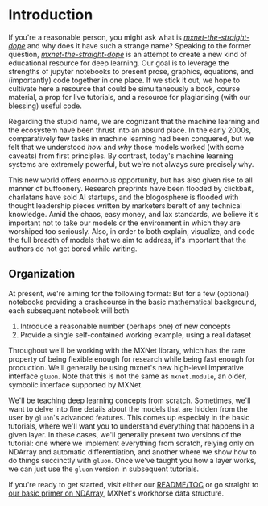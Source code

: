 # Introduction

If you're a reasonable person, you might ask what is [*mxnet-the-straight-dope*](https://github.com/zackchase/mxnet-the-straight-dope) and why does it have such a strange name? 
Speaking to the former question, [*mxnet-the-straight-dope*](https://github.com/zackchase/mxnet-the-straight-dope) is an attempt to create a new kind of educational resource for deep learning. Our goal is to leverage the strengths of jupyter notebooks to present prose, graphics, equations, and (importantly) code together in one place. If we stick it out, we hope to cultivate here a resource that could be simultaneously a book, course material, a prop for live tutorials, and a resource for plagiarising (with our blessing) useful code. 

Regarding the stupid name, we are cognizant that the machine learning and the ecosystem have been thrust into an absurd place. In the early 2000s, comparatively few tasks in machine learning had been conquered, but we felt that we understood *how* and *why* those models worked (with some caveats) from first principles. By contrast, today's machine learning systems are extremely powerful, but we're not always sure precisely why.  

This new world offers enormous opportunity, but has also given rise to all manner of buffoonery. Research preprints have been flooded by clickbait, charlatans have sold AI startups, and the blogosphere is flooded with thought leadership pieces written by marketers bereft of any technical knowledge. Amid the chaos, easy money, and lax standards, we believe it's important not to take our models or the environment in which they are worshiped too seriously. Also, in order to both explain, visualize, and code the full breadth of models that we aim to address, it's important that the authors do not get bored while writing. 

## Organization

At present, we're aiming for the following format: But for a few (optional) notebooks providing a crashcourse in the basic mathematical background, each subsequent notebook will both

1. Introduce a reasonable number (perhaps one) of new concepts
2. Provide a single self-contained working example, using a real dataset

Throughout we'll be working with the MXNet library, which has the rare property of being flexible enough for research while being fast enough for production. We'll generally be using mxnet's new high-level imperative interface ``gluon``. Note that this is not the same as ``mxnet.module``, an older, symbolic interface supported by MXNet. 

We'll be teaching deep learning concepts from scratch. Sometimes, we'll want to delve into fine details about the models that are hidden from the user by ``gluon``'s advanced features. This comes up especialy in the basic tutorials, where we'll want you to understand everything that happens in a given layer. In these cases, we'll generally present two versions of the tutorial: one where we implement everything from scratch, relying only on NDArray and automatic differentiation, and another where we show how to do things succinctly with ``gluon``. Once we've taught you how a layer works, we can just use the ``gluon`` version in subsequent tutorials.

If you're ready to get started, visit either our [README/TOC](https://github.com/zackchase/mxnet-the-straight-dope/blob/master/README.md) or go straight to [our basic primer on NDArray](https://github.com/zackchase/mxnet-the-straight-dope/blob/master/1-ndarray.ipynb), MXNet's workhorse data structure.


